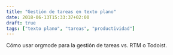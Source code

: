 ```yaml
---
title: "Gestión de tareas en texto plano"
date: 2018-06-13T15:33:37+02:00
draft: true
tags: ["texto plano", "tareas", "productividad"]
---
```


Cómo usar orgmode para la gestión de tareas vs. RTM o Todoist.